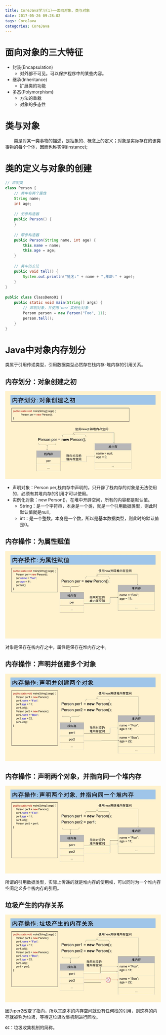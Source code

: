 ```yaml
---
title: CoreJava学习(1)——面向对象、类与对象
date: 2017-05-26 09:28:02
tags: CoreJava
categories: CoreJava
---
```


# 面向对象的三大特征

- 封装(Encapsulation)
    - 对外部不可见。可以保护程序中的某些内容。
- 继承(Inheritance)
    - 扩展类的功能
- 多态(Polymorphism)
    - 方法的重栽
    - 对象的多态性

# 类与对象

　　类是对某一类事物的描述，是抽象的、概念上的定义；对象是实际存在的该类事物的每个个体，因而也称实例(Instance);

# 类的定义与对象的创建
```java
// 声明类
class Person {
	// 类中有两个属性
	String name;
	int age;

	// 无参构造器
	public Person() {
	}

	// 带参构造器
	public Person(String name, int age) {
		this.name = name;
		this.age = age;
	}

	// 类中的方法
	public void tell() {
		System.out.println("姓名:" + name + ",年龄:" + age);
	}
}

public class ClassDemo01 {
	public static void main(String[] args) {
		// 声明对象，并使用`new`实例化对象
		Person person = new Person("Foo", 11);
		person.tell();
	}
}
```

# Java中对象内存划分

类属于引用传递类型，引用数据类型必然存在栈内存-堆内存的引用关系。

## 内存划分：对象创建之初
![](/assets/images/coreJava-1/1.jpg)

- 声明对象：Person per,栈内存中声明的，只开辟了栈内存的对象是无法使用的，必须有其堆内存的引用才可以使用。
- 实例化对象：new Person()，在堆中开辟空间，所有的内容都是默认值。
    - String：是一个字符串，本身是一个类，就是一个引用数据类型，则此时默认值就是null。
    - int：是一个整数，本身是一个数，所以是基本数据类型，则此时的默认值是0。

## 内存操作：为属性赋值

![](/assets/images/coreJava-1/2.jpg)

对象是保存在栈内存之中，属性是保存在堆内存之中。

## 内存操作：声明并创建多个对象

![](/assets/images/coreJava-1/3.jpg)

## 内存操作：声明两个对象，并指向同一个堆内存

![](/assets/images/coreJava-1/4.jpg)

所谓的引用数据类型，实际上传递的就是堆内存的使用权，可以同时为一个堆内存空间定义多个栈内存的引用。

## 垃圾产生的内存关系

![](/assets/images/coreJava-1/5.jpg)

因为per2改变了指向，所以其原本的内存空间就没有任何栈的引用，则这样的内存就被称为垃圾，等待这垃圾收集机制进行回收。

**`GC`**：垃圾收集机制的简称。